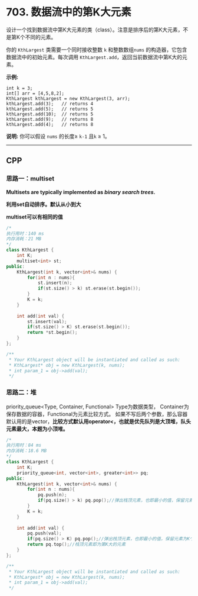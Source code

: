 # 703. 数据流中的第K大元素

设计一个找到数据流中第K大元素的类（class）。注意是排序后的第K大元素，不是第K个不同的元素。

你的 `KthLargest` 类需要一个同时接收整数 `k` 和整数数组`nums` 的构造器，它包含数据流中的初始元素。每次调用 `KthLargest.add`，返回当前数据流中第K大的元素。

**示例:**

```
int k = 3;
int[] arr = [4,5,8,2];
KthLargest kthLargest = new KthLargest(3, arr);
kthLargest.add(3);   // returns 4
kthLargest.add(5);   // returns 5
kthLargest.add(10);  // returns 5
kthLargest.add(9);   // returns 8
kthLargest.add(4);   // returns 8
```

**说明:**
你可以假设 `nums` 的长度≥ `k-1` 且`k` ≥ 1。

***

## CPP

### 思路一：multiset

**Multisets are typically implemented as *binary search trees*.**

**利用set自动排序。默认从小到大**

**multiset可以有相同的值**

```cpp
/*
执行用时：140 ms
内存消耗：21 MB
*/
class KthLargest {
    int K;
    multiset<int> st;
public:
    KthLargest(int k, vector<int>& nums) {
        for(int n : nums){
            st.insert(n);
            if(st.size() > k) st.erase(st.begin());
        }
        K = k;
    }
    
    int add(int val) {
        st.insert(val);
        if(st.size() > K) st.erase(st.begin());
        return *st.begin();
    }
};

/**
 * Your KthLargest object will be instantiated and called as such:
 * KthLargest* obj = new KthLargest(k, nums);
 * int param_1 = obj->add(val);
 */
```



### 思路二：堆

priority_queue<Type, Container, Functional>
Type为数据类型， Container为保存数据的容器，Functional为元素比较方式。
如果不写后两个参数，那么容器默认用的是vector，**比较方式默认用operator<，也就是优先队列是大顶堆，队头元素最大，本题为小顶堆。**

```cpp
/*
执行用时：84 ms
内存消耗：18.6 MB
*/
class KthLargest {
    int K;
    priority_queue<int, vector<int>, greater<int>> pq;
public:
    KthLargest(int k, vector<int>& nums) {
        for(int n : nums){
            pq.push(n);
            if(pq.size() > k) pq.pop();//弹出栈顶元素，也即最小的值，保留元素为K个
        }
        K = k;
    }
    
    int add(int val) {
        pq.push(val);
        if(pq.size() > K) pq.pop();//弹出栈顶元素，也即最小的值，保留元素为K个
        return pq.top();//栈顶元素即为第K大的元素
    }
};

/**
 * Your KthLargest object will be instantiated and called as such:
 * KthLargest* obj = new KthLargest(k, nums);
 * int param_1 = obj->add(val);
 */
```


